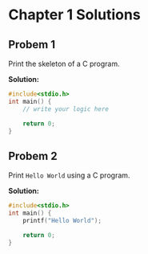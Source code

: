 # Chapter 1 Solutions

## Probem 1
Print the skeleton of a C program.

**Solution:**
```c
#include<stdio.h>
int main() {
    // write your logic here

    return 0;
}
```
## Probem 2
Print `Hello World` using a C program.

**Solution:**
```c
#include<stdio.h>
int main() {
    printf("Hello World");

    return 0;
}

```